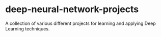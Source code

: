 # deep-neural-network-projects
A collection of various different projects for learning and applying Deep Learning techniques.
